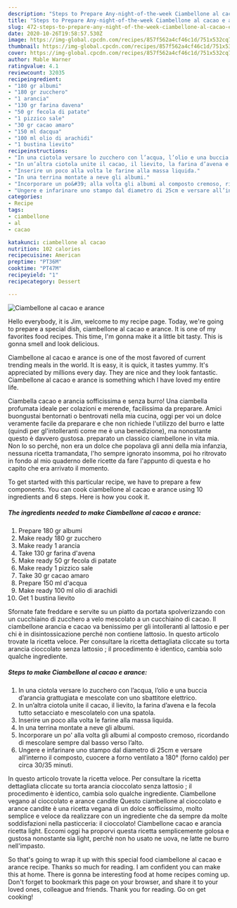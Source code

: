 ```yaml
---
description: "Steps to Prepare Any-night-of-the-week Ciambellone al cacao e arance"
title: "Steps to Prepare Any-night-of-the-week Ciambellone al cacao e arance"
slug: 472-steps-to-prepare-any-night-of-the-week-ciambellone-al-cacao-e-arance
date: 2020-10-26T19:58:57.530Z
image: https://img-global.cpcdn.com/recipes/857f562a4cf46c1d/751x532cq70/ciambellone-al-cacao-e-arance-recipe-main-photo.jpg
thumbnail: https://img-global.cpcdn.com/recipes/857f562a4cf46c1d/751x532cq70/ciambellone-al-cacao-e-arance-recipe-main-photo.jpg
cover: https://img-global.cpcdn.com/recipes/857f562a4cf46c1d/751x532cq70/ciambellone-al-cacao-e-arance-recipe-main-photo.jpg
author: Mable Warner
ratingvalue: 4.1
reviewcount: 32035
recipeingredient:
- "180 gr albumi"
- "180 gr zucchero"
- "1 arancia"
- "130 gr farina davena"
- "50 gr fecola di patate"
- "1 pizzico sale"
- "30 gr cacao amaro"
- "150 ml dacqua"
- "100 ml olio di arachidi"
- "1 bustina lievito"
recipeinstructions:
- "In una ciotola versare lo zucchero con l’acqua, l’olio e una buccia d’arancia grattugiata e mescolate con uno sbattitore elettrico."
- "In un’altra ciotola unite il cacao, il lievito, la farina d’avena e la fecola tutto setacciato e mescolatelo con una spatola."
- "Inserire un poco alla volta le farine alla massa liquida."
- "In una terrina montate a neve gli albumi."
- "Incorporare un po&#39; alla volta gli albumi al composto cremoso, ricordando di mescolare sempre dal basso verso l’alto."
- "Ungere e infarinare uno stampo dal diametro di 25cm e versare all’interno il composto, cuocere a forno ventilato a 180° (forno caldo) per circa 30/35 minuti."
categories:
- Recipe
tags:
- ciambellone
- al
- cacao

katakunci: ciambellone al cacao 
nutrition: 102 calories
recipecuisine: American
preptime: "PT36M"
cooktime: "PT47M"
recipeyield: "1"
recipecategory: Dessert

---
```



![Ciambellone al cacao e arance](https://img-global.cpcdn.com/recipes/857f562a4cf46c1d/751x532cq70/ciambellone-al-cacao-e-arance-recipe-main-photo.jpg)

Hello everybody, it is Jim, welcome to my recipe page. Today, we're going to prepare a special dish, ciambellone al cacao e arance. It is one of my favorites food recipes. This time, I'm gonna make it a little bit tasty. This is gonna smell and look delicious.

Ciambellone al cacao e arance is one of the most favored of current trending meals in the world. It is easy, it is quick, it tastes yummy. It's appreciated by millions every day. They are nice and they look fantastic. Ciambellone al cacao e arance is something which I have loved my entire life.

Ciambella cacao e arancia sofficissima e senza burro! Una ciambella profumata ideale per colazioni e merende, facilissima da preparare. Amici buongustai bentornati o bentrovati nella mia cucina, oggi per voi un dolce veramente facile da preparare e che non richiede l&#39;utilizzo del burro e latte (quindi per gl&#39;intolleranti come me è una benedizione), ma nonostante questo è davvero gustosa. preparato un classico ciambellone in vita mia. Non lo so perché, non era un dolce che popolava gli anni della mia infanzia, nessuna ricetta tramandata, l&#39;ho sempre ignorato insomma, poi ho ritrovato in fondo al mio quaderno delle ricette da fare l&#39;appunto di questa e ho capito che era arrivato il momento.


To get started with this particular recipe, we have to prepare a few components. You can cook ciambellone al cacao e arance using 10 ingredients and 6 steps. Here is how you cook it.

<!--inarticleads1-->

##### The ingredients needed to make Ciambellone al cacao e arance:

1. Prepare 180 gr albumi
1. Make ready 180 gr zucchero
1. Make ready 1 arancia
1. Take 130 gr farina d&#39;avena
1. Make ready 50 gr fecola di patate
1. Make ready 1 pizzico sale
1. Take 30 gr cacao amaro
1. Prepare 150 ml d&#39;acqua
1. Make ready 100 ml olio di arachidi
1. Get 1 bustina lievito


Sfornate fate freddare e servite su un piatto da portata spolverizzando con un cucchiaino di zucchero a velo mescolato a un cucchiaino di cacao. Il ciambellone arancia e cacao va benissimo per gli intolleranti al lattosio e per chi è in disintossicazione perché non contiene lattosio. In questo articolo trovate la ricetta veloce. Per consultare la ricetta dettagliata cliccate su torta arancia cioccolato senza lattosio ; il procedimento è identico, cambia solo qualche ingrediente. 

<!--inarticleads2-->

##### Steps to make Ciambellone al cacao e arance:

1. In una ciotola versare lo zucchero con l’acqua, l’olio e una buccia d’arancia grattugiata e mescolate con uno sbattitore elettrico.
1. In un’altra ciotola unite il cacao, il lievito, la farina d’avena e la fecola tutto setacciato e mescolatelo con una spatola.
1. Inserire un poco alla volta le farine alla massa liquida.
1. In una terrina montate a neve gli albumi.
1. Incorporare un po&#39; alla volta gli albumi al composto cremoso, ricordando di mescolare sempre dal basso verso l’alto.
1. Ungere e infarinare uno stampo dal diametro di 25cm e versare all’interno il composto, cuocere a forno ventilato a 180° (forno caldo) per circa 30/35 minuti.


In questo articolo trovate la ricetta veloce. Per consultare la ricetta dettagliata cliccate su torta arancia cioccolato senza lattosio ; il procedimento è identico, cambia solo qualche ingrediente. Ciambellone vegano al cioccolato e arance candite Questo ciambellone al cioccolato e arance candite è una ricetta vegana di un dolce sofficissimo, molto semplice e veloce da realizzare con un ingrediente che da sempre da molte soddisfazioni nella pasticceria: il cioccolato! Ciambellone cacao e arancia ricetta light. Eccomi oggi ha proporvi questa ricetta semplicemente golosa e gustosa nonostante sia light, perchè non ho usato ne uova, ne latte ne burro nell&#39;impasto. 

So that's going to wrap it up with this special food ciambellone al cacao e arance recipe. Thanks so much for reading. I am confident you can make this at home. There is gonna be interesting food at home recipes coming up. Don't forget to bookmark this page on your browser, and share it to your loved ones, colleague and friends. Thank you for reading. Go on get cooking!
